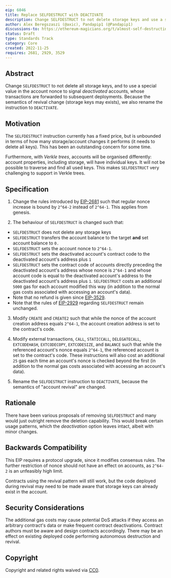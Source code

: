```yaml
---
eip: 6046
title: Replace SELFDESTRUCT with DEACTIVATE
description: Change SELFDESTRUCT to not delete storage keys and use a special value in the account nonce to signal deactivation
author: Alex Beregszaszi (@axic), Pandapip1 (@Pandapip1)
discussions-to: https://ethereum-magicians.org/t/almost-self-destructing-selfdestruct-deactivate/11886
status: Draft
type: Standards Track
category: Core
created: 2022-11-25
requires: 2681, 2929, 3529
---
```


## Abstract

Change `SELFDESTRUCT` to not delete all storage keys, and to use a special value in the account nonce to signal *deactivated* accounts, whose transactions are forwarded to subsequent deployments. Because the semantics of revival change (storage keys may exists), we also rename the instruction to `DEACTIVATE`.

## Motivation

The `SELFDESTRUCT` instruction currently has a fixed price, but is unbounded in terms of how many storage/account changes it performs (it needs to delete all keys). This has been an outstanding concern for some time.

Furthermore, with *Verkle trees*, accounts will be organised differently: account properties, including storage, will have individual keys. It will not be possible to traverse and find all used keys. This makes `SELFDESTRUCT` very challenging to support in Verkle trees.

## Specification

1. Change the rules introduced by [EIP-2681](./eip-2681.md) such that regular nonce increase is bound by `2^64-2` instead of `2^64-1`. This applies from genesis.

2. The behaviour of `SELFDESTRUCT` is changed such that:

  - `SELFDESTRUCT` does not delete any storage keys
  - `SELFDESTRUCT` transfers the account balance to the target **and** set account balance to `0.`
  - `SELFDESTRUCT` sets the account nonce to `2^64-1`.
  - `SELFDESTRUCT` sets the deactivated account's contract code to the deactivated account's address plus `1`
  - `SELFDESTRUCT` sets the contract code of accounts directly preceding the deactivated account's address whose nonce is `2^64-1` and whose account code is equal to the deactivated account's address to the deactivated account's address plus `1`. `SELFDESTRUCT` costs an additional `5000` gas for each account modified this way (in addition to the normal gas costs associated with accessing an account's data).
  - Note that no refund is given since [EIP-3529](./eip-3529.md).
  - Note that the rules of [EIP-2929](./eip-2929.md) regarding `SELFDESTRUCT` remain unchanged.

3. Modify `CREATE` and `CREATE2` such that while the nonce of the account creation address equals `2^64-1`, the account creation address is set to the contract's code.

4. Modify external transactions, `CALL`, `STATICCALL`, `DELEGATECALL`, `EXTCODEHASH`, `EXTCODECOPY`, `EXTCODESIZE`, and `BALANCE` such that while the referenced account's nonce equals `2^64-1`, the referenced account is set to the contract's code. These instructions will also cost an additional `25` gas each time an account's nonce is checked beyond the first (in addition to the normal gas costs associated with accessing an account's data).

5. Rename the `SELFDESTRUCT` instruction to `DEACTIVATE`, because the semantics of "account revival" are changed.

## Rationale

There have been various proposals of removing `SELFDESTRUCT` and many would just outright remove the deletion capability. This would break certain usage patterns, which the *deactivation* option leaves intact, albeit with minor changes.

## Backwards Compatibility

This EIP requires a protocol upgrade, since it modifies consensus rules. The further restriction of nonce should not have an effect on accounts, as `2^64-2` is an unfeasibly high limit.

Contracts using the revival pattern will still work, but the code deployed during revival may need to be made aware that storage keys can already exist in the account.

## Security Considerations

The additional gas costs may cause potential DoS attacks if they access an arbitrary contract's data or make frequent contract deactivations. Contract authors must be aware and design contracts accordingly. There may be an effect on existing deployed code performing autonomous destruction and revival.

## Copyright

Copyright and related rights waived via [CC0](../LICENSE.md).
